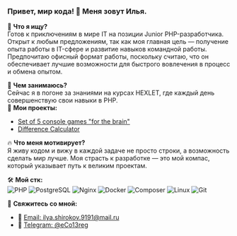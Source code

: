 ### Привет, мир кода! 👋 Меня зовут Илья.

🎯 **Что я ищу?**  
Готов к приключениям в мире IT на позиции Junior PHP-разработчика. Открыт к любым предложениям, так как моя главная цель — получение опыта работы в IT-сфере и развитие навыков командной работы. Предпочитаю офисный формат работы, поскольку считаю, что он обеспечивает лучшие возможности для быстрого вовлечения в процесс и обмена опытом.

📖 **Чем занимаюсь?**  
Сейчас я в погоне за знаниями на курсах HEXLET, где каждый день совершенствую свои навыки в PHP.  
👀 **Мои проекты:**  
- [Set of 5 console games "for the brain"](https://github.com/eCo13rus/php-project-lvl1)
- [Difference Calculator](https://github.com/eCo13rus/php-project-48)

🔥 **Что меня мотивирует?**  
Я живу кодом и вижу в каждой задаче не просто строки, а возможность сделать мир лучше. Моя страсть к разработке — это мой компас, который указывает путь к великим проектам.

🛠 **Мой стк:**  
![PHP](https://img.shields.io/badge/PHP-777BB4?style=for-the-badge&logo=php&logoColor=white)
![PostgreSQL](https://img.shields.io/badge/PostgreSQL-316192?style=for-the-badge&logo=postgresql&logoColor=white)
![Nginx](https://img.shields.io/badge/Nginx-009639?style=for-the-badge&logo=nginx&logoColor=white)
![Docker](https://img.shields.io/badge/Docker-2496ED?style=for-the-badge&logo=docker&logoColor=white)
![Composer](https://img.shields.io/badge/Composer-885630?style=for-the-badge&logo=composer&logoColor=white)
![Linux](https://img.shields.io/badge/Linux-FCC624?style=for-the-badge&logo=linux&logoColor=black)
![Git](https://img.shields.io/badge/Git-F05032?style=for-the-badge&logo=git&logoColor=white)

💌 **Свяжитесь со мной:**  
- 📧 [Email: ilya.shirokov.9191@mail.ru](mailto:ilya.shirokov.9191@mail.ru)
- 📱 [Telegram: @eCo13reg](https://t.me/eCo13reg)
